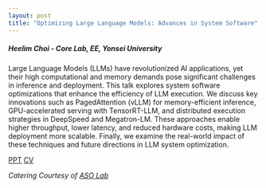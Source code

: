 ```yaml
---
layout: post
title: "Optimizing Large Language Models: Advances in System Software"
---
```


<h5>
    Heelim Choi - Core Lab, EE, Yonsei University
</h5>

Large Language Models (LLMs) have revolutionized AI applications, yet their high computational and memory demands pose significant challenges in inference and deployment.
This talk explores system software optimizations that enhance the efficiency of LLM execution.
We discuss key innovations such as PagedAttention (vLLM) for memory-efficient inference, GPU-accelerated serving with TensorRT-LLM, and distributed execution strategies in DeepSpeed and Megatron-LM.
These approaches enable higher throughput, lower latency, and reduced hardware costs, making LLM deployment more scalable.
Finally, we examine the real-world impact of these techniques and future directions in LLM system optimization.

[PPT](https://drive.google.com/file/d/1JV605D35TSxzAVYLJG0ONLL7pLUgJrVJ/view?usp=share_link)
[CV](https://sites.google.com/yonsei.ac.kr/heelim/profile)

<i>
    Catering Courtesy of <a href="https://sites.google.com/view/asolabysu/home">ASO Lab</a>
</i>